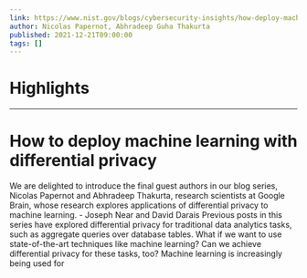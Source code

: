 ```yaml
---
link: https://www.nist.gov/blogs/cybersecurity-insights/how-deploy-machine-learning-differential-privacy
author: Nicolas Papernot, Abhradeep Guha Thakurta
published: 2021-12-21T09:00:00
tags: []
---
```

# Highlights


---
# How to deploy machine learning with differential privacy
We are delighted to introduce the final guest authors in our blog series, Nicolas Papernot and Abhradeep Thakurta, research scientists at Google Brain, whose research explores applications of differential privacy to machine learning. - Joseph Near and David Darais Previous posts in this series have explored differential privacy for traditional data analytics tasks, such as aggregate queries over database tables. What if we want to use state-of-the-art techniques like machine learning? Can we achieve differential privacy for these tasks, too? Machine learning is increasingly being used for